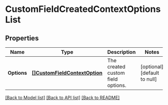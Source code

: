 # CustomFieldCreatedContextOptionsList

## Properties
Name | Type | Description | Notes
------------ | ------------- | ------------- | -------------
**Options** | [**[]CustomFieldContextOption**](CustomFieldContextOption.md) | The created custom field options. | [optional] [default to null]

[[Back to Model list]](../README.md#documentation-for-models) [[Back to API list]](../README.md#documentation-for-api-endpoints) [[Back to README]](../README.md)

